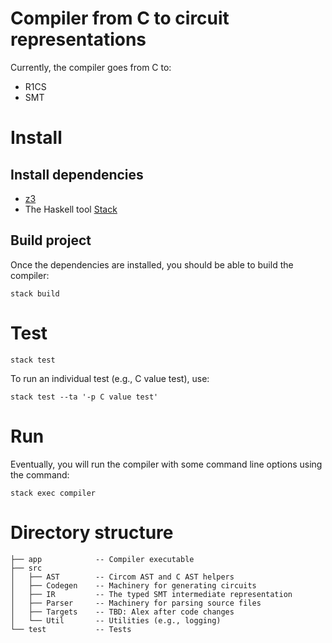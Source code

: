 # Compiler from C to circuit representations

Currently, the compiler goes from C to:
- R1CS
- SMT

# Install

## Install dependencies

- [z3](https://github.com/Z3Prover/z3)
- The Haskell tool [Stack](https://docs.haskellstack.org/en/stable/README/)

## Build project

Once the dependencies are installed, you should be able to build the compiler:

```
stack build
```

# Test

```
stack test
```

To run an individual test (e.g., C value test), use:

```
stack test --ta '-p C value test'
```


# Run

Eventually, you will run the compiler with some command line options using the command:

```
stack exec compiler
```

# Directory structure

```
├── app            -- Compiler executable 
├── src     
│   ├── AST        -- Circom AST and C AST helpers 
│   ├── Codegen    -- Machinery for generating circuits 
│   ├── IR         -- The typed SMT intermediate representation
│   ├── Parser     -- Machinery for parsing source files 
│   ├── Targets    -- TBD: Alex after code changes
│   └── Util       -- Utilities (e.g., logging)
└── test           -- Tests
```

